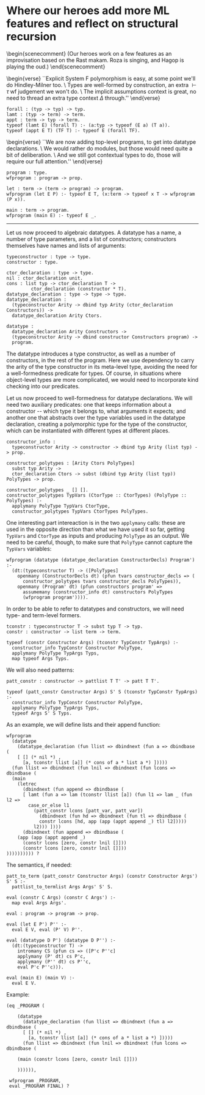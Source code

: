 # Where our heroes add more ML features and reflect on structural recursion

<!--
```makam
%use "03-dependent-binding".
```
-->

\begin{scenecomment}
(Our heroes work on a few features as an improvisation based on the Rast makam. Roza is singing, and Hagop is playing the oud.)
\end{scenecomment}

\begin{verse}
``Explicit System F polymorphism is easy, at some point we'll do Hindley-Milner too. \\
Types are well-formed by construction, an extra $\vdash \tau \; \text{wf}$ judgement we won't do. \\
The implicit assumptions context is great, no need to thread an extra type context $\Delta$ through.''
\end{verse}

```makam
forall : (typ -> typ) -> typ.
lamt : (typ -> term) -> term.
appt : term -> typ -> term.
typeof (lamt E) (forall T) :- (a:typ -> typeof (E a) (T a)).
typeof (appt E T) (TF T) :- typeof E (forall TF).
```

\begin{verse}
``We are now adding top-level programs, to get into datatype declarations. \\
We would rather do modules, but those would need quite a bit of deliberation. \\
And we still got contextual types to do, those will require our full attention.''
\end{verse}

```makam
program : type.
wfprogram : program -> prop.

let : term -> (term -> program) -> program.
wfprogram (let E P) :- typeof E T, (x:term -> typeof x T -> wfprogram (P x)).

main : term -> program.
wfprogram (main E) :- typeof E _.
```

---

<!--
First we add polymorphism, therefore extending our simply typed lambda calculus to System
F. We will only consider the explicit polymorphism case for the time being, leaving type
inference for later.

We need a type for quantification over types, as well as term-level constructs for
functions over types and instantiating a polymorphic function with a specific type.

The typing rules are similarly straightforward.

One thing to note is that in a pen-and-paper version, we would need to define a new context that
keeps track of type variables that are in scope (typically named $\Delta$), and an auxiliary
judgement of the form $\Delta \vdash \tau \; \text{wf}$ that checks that all type variables used
in $\tau$ are in scope. Here we get type well-formedness for free. Furthermore, if we had to
keep track of further information about type variables (e.g. their kinds), we could have added
an assumption of the form `kindof a K ->`. Since the local assumption context can carry rules
for any predicate, no extra declaration or change to the existing rules would be needed, as
would be required in the pen-and-paper version in order to incorporate the new $\Delta$
context.

With these additions, we can give a polymorphic type to the identity function:

```makam
typeof (lamt (fun a => lam a (fun x => x))) T ?
```

Moving on towards a more ML-like language, we would like to add the option to declare algebraic
datatypes. We must first introduce a notion of top-level programs, each composed of a
series of declarations of types and terms, as well as a predicate to check that a program is
well-formed:

```makam
program : type.
wfprogram : program -> prop.
```

Let us add `let` definitions as a first example of a program component, each introducing a term
variable that can be used in the rest of the program:

```makam
let : term -> (term -> program) -> program.

wfprogram (let E P) :-
  typeof E T,
  (x:term -> typeof x T -> wfprogram (P x)).
```

We also need a "last" component for the program, typically a main expression:

```makam
main : term -> program.

wfprogram (main E) :-
  typeof E _.
```
-->

Let us now proceed to algebraic datatypes. A datatype has a name, a number of type parameters,
and a list of constructors; constructors themselves have names and lists of arguments:

```makam
typeconstructor : type -> type.
constructor : type.

ctor_declaration : type -> type.
nil : ctor_declaration unit.
cons : list typ -> ctor_declaration T ->
         ctor_declaration (constructor * T).
datatype_declaration : type -> type -> type.
datatype_declaration : 
  (typeconstructor Arity -> dbind typ Arity (ctor_declaration Constructors)) ->
  datatype_declaration Arity Ctors.

datatype :
  datatype_declaration Arity Constructors ->
  (typeconstructor Arity -> dbind constructor Constructors program) ->
  program.
```

The datatype introduces a type constructor, as well as a number of constructors, in the rest of
the program. Here we use dependency to carry the arity of the type constructor in its
meta-level type, avoiding the need for a well-formedness predicate for types. Of course, in
situations where object-level types are more complicated, we would need to incorporate kind
checking into our predicates.

Let us now proceed to well-formedness for datatype declarations. We will need two auxiliary
predicates: one that keeps information about a constructor -- which type it belongs to, what
arguments it expects; and another one that abstracts over the type variables
used in the datatype declaration, creating a polymorphic type for the type of the constructor,
which can be instantiated with different types at different places.

```makam
constructor_info :
  typeconstructor Arity -> constructor -> dbind typ Arity (list typ) -> prop.

constructor_polytypes : [Arity Ctors PolyTypes]
  subst typ Arity ->
  ctor_declaration Ctors -> subst (dbind typ Arity (list typ)) PolyTypes -> prop.

constructor_polytypes _ [] [].
constructor_polytypes TypVars (CtorType :: CtorTypes) (PolyType :: PolyTypes) :-
  applymany PolyType TypVars CtorType,
  constructor_polytypes TypVars CtorTypes PolyTypes.
```

One interesting part intereaction is in the two `applymany` calls: these are used in the opposite
direction than what we have used it so far, getting `TypVars` and `CtorType` as inputs
and producing `PolyType` as an output. We need to be careful, though, to make sure that `PolyType`
cannot capture the `TypVars` variables:

```makam
wfprogram (datatype (datatype_declaration ConstructorDecls) Program') :-
  (dt:(typeconstructor T) -> ([PolyTypes]
    openmany (ConstructorDecls dt) (pfun tvars constructor_decls => (
      constructor_polytypes tvars constructor_decls PolyTypes)),
    openmany (Program' dt) (pfun constructors program' =>
      assumemany (constructor_info dt) constructors PolyTypes
      (wfprogram program')))).
```

In order to be able to refer to datatypes and constructors, we will need type- and term-level
formers.

```makam
tconstr : typeconstructor T -> subst typ T -> typ.
constr : constructor -> list term -> term.

typeof (constr Constructor Args) (tconstr TypConstr TypArgs) :-
  constructor_info TypConstr Constructor PolyType,
  applymany PolyType TypArgs Typs,
  map typeof Args Typs.
```

We will also need patterns:

```makam
patt_constr : constructor -> pattlist T T' -> patt T T'.

typeof (patt_constr Constructor Args) S' S (tconstr TypConstr TypArgs) :-
  constructor_info TypConstr Constructor PolyType,
  applymany PolyType TypArgs Typs,
  typeof Args S' S Typs.
```

As an example, we will define lists and their append function:

```makam
wfprogram
  (datatype
    (datatype_declaration (fun llist => dbindnext (fun a => dbindbase (
    [ [] (* nil *) ,
      [a, tconstr llist [a]] (* cons of a * list a *) ]))))
  (fun llist => dbindnext (fun lnil => dbindnext (fun lcons => dbindbase (
  (main
    (letrec
      (dbindnext (fun append => dbindbase (
      [ lamt (fun a => lam (tconstr llist [a]) (fun l1 => lam _ (fun l2 =>
        case_or_else l1
          (patt_constr lcons [patt_var, patt_var])
            (dbindnext (fun hd => dbindnext (fun tl => dbindbase (
            constr lcons [hd, app (app (appt append _) tl) l2]))))
          l2))) ])))
      (dbindnext (fun append => dbindbase (
    (app (app (appt append _)
      (constr lcons [zero, constr lnil []]))
      (constr lcons [zero, constr lnil []]))
)))))))))) ?
```

The semantics, if needed:
```makam
patt_to_term (patt_constr Constructor Args) (constr Constructor Args') S' S :-
  pattlist_to_termlist Args Args' S' S.

eval (constr C Args) (constr C Args') :-
  map eval Args Args'.

eval : program -> program -> prop.

eval (let E P') P'' :-
  eval E V, eval (P' V) P''.

eval (datatype D P') (datatype D P'') :-
  (dt:(typeconstructor T) ->
    intromany CS (pfun cs => ([P'c P''c]
    applymany (P' dt) cs P'c,
    applymany (P'' dt) cs P''c,
    eval P'c P''c))).

eval (main E) (main V) :-
  eval E V.
```

Example:

```makam
(eq _PROGRAM (

    (datatype
      (datatype_declaration (fun llist => dbindnext (fun a => dbindbase (
      [ [] (* nil *) ,
        [a, tconstr llist [a]] (* cons of a * list a *) ]))))
      (fun llist => dbindnext (fun lnil => dbindnext (fun lcons => dbindbase (

    (main (constr lcons [zero, constr lnil []]))

    )))))),

 wfprogram _PROGRAM,
 eval _PROGRAM FINAL) ?
```
